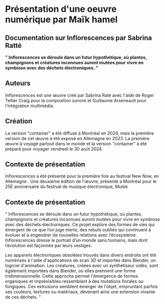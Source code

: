 # Présentation d'une oeuvre numérique par Maïk hamel



## Documentation sur Inflorescences par Sabrina Ratté




**" Inflorescences se déroule dans un futur hypothétique, où plantes, champignons et créatures inconnues auront mutées pour vivre en symbiose avec des déchets électroniques. "** 



## Auteurs


Inflorescences est une œuvre créé par Sabrina Raté avec l'aide de Roger Tellier Craig pour la composition sonore et Guillaume Arseneault pour l'intégration multimédia.




## Création

La version "container" a été diffusé à Montréal en 2024, mais la première version de cet œuvre à été exposé en Allemagne en 2023. La première œuvre à voyagé partout dans le monde et la version "container" à été préparé pour voyager vendredi le 30 août 2024.


## Contexte de présentation


Inflorescences a été présenté pour la première fois au festival New Now, en Allemagne . Une deuxième édition de l'œuvre, présenté a Montréal pour le 25E anniversaire du festival de musique electronique, Mutek 

## Contexte de présentation

" Inflorescences se déroule dans un futur hypothétique, où plantes, champignons et créatures inconnues auront mutées pour vivre en symbiose avec des déchets électroniques. Ce projet explore des formes de vies qui émergent de ce que l’on juge inerte, des rebuts oubliés qui continuent à évoluer et à engendrer de nouvelles relations avec l’écosystème. Inflorescences dresse le portrait d’un monde sans humains, mais dont l’évolution est façonnée par leurs vestiges.  
  
Les appareils électroniques obsolètes trouvés dans divers endroits ont été numérisés à l'aide d'applications de scan 3D et importés dans Blender, un logiciel d'animation. Les créatures, créées avec un synthétiseur vidéo, sont également importées dans Blender, où elles prennent une forme tridimensionnelle. Cette approche permet l'émergence de formes organiques et imprévisibles ressemblant à des mutations florales ou fongiques. Ces extrusions semblent émerger de l'objet, empruntant parfois ses couleurs, textures ou matériaux, devenant ainsi une extension vivante de ces déchets. "


